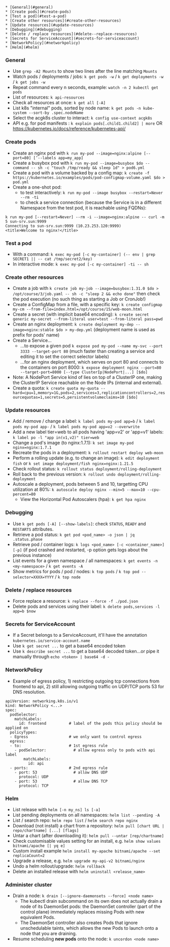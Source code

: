 <!-- TOC -->
    * [General](#general)
    * [Create pods](#create-pods)
    * [Test a pod](#test-a-pod)
    * [Create other resources](#create-other-resources)
    * [Update resources](#update-resources)
    * [Debugging](#debugging)
    * [Delete / replace resources](#delete--replace-resources)
    * [Secrets for ServiceAccount](#secrets-for-serviceaccount)
    * [NetworkPolicy](#networkpolicy)
    * [Helm](#helm)
<!-- TOC -->

### General
- Use `grep -A2 Mounts` to show two lines after the line matching `Mounts`
- Watch pods / deployments / jobs: `k get pods -w` / `k get deployments -w` / `k get jobs -w`
- Repeat command every n seconds, example: `watch -n 2 kubectl get pods`
- List of resources: `k api-resources`
- Check all resources at once: `k get all [-A]`
- List k8s "internal" pods, sorted by node name: `k get pods -n kube-system --sort-by .spec.nodeName`
- Select the acgk8s cluster to interact: `k config use-context acgk8s`
- API e.g. for pod manifests : `k explain pods[.child1.child2] | more` OR https://kubernetes.io/docs/reference/kubernetes-api/

### Create pods
- Create an nginx pod with `k run my-pod --image=nginx:alpine [--port=80] [’--labels app=my_app]`
- Create a busybox pod with `k run my-pod --image=busybox $do --command -- sh -c "touch /tmp/ready && sleep 1d" > pod6.yml`
- Create a pod with a volume backed by a config map: `k create -f https://kubernetes.io/examples/pods/pod-configmap-volume.yaml $do > pod.yml`
- Create a one-shot pod:
  - to test interactively: `k run my-pod --image busybox --restart=Never --rm -ti`
  - to check a service connection (because the Service is in a different Namespace from the test pod, it is reachable using FQDNs):
```
k run my-pod [--restart=Never] --rm -i --image=nginx:alpine -- curl -m 5 sun-srv.sun:9999
Connecting to sun-srv.sun:9999 (10.23.253.120:9999)
<title>Welcome to nginx!</title>
```

### Test a pod
- With a command: `k exec my-pod [-c my-container] (-- env | grep SECRET1 || -- cat /tmp/secret2/key)`
- In interactive mode: `k exec my-pod [-c my-container] -ti -- sh`

### Create other resources
- Create a job with `k create job my-job --image=busybox:1.31.0 $do > /opt/course/3/job.yaml -- sh -c "sleep 2 && echo done"` then check the pod execution (no such thing as starting a Job or CronJob!)
- Create a ConfigMap from a file, with a specific key: `k create configmap my-cm --from-file=index.html=/opt/course/15/web-moon.html`
- Create a secret (with implicit base64 encoding): `k create secret generic my-secret --from-literal user=test --from-literal pass=pwd`
- Create an nginx deployment: `k create deployment my-dep --image=nginx:stable $do > my-dep.yml` (deployment name is used as prefix for pods' name)
- Create a Service...
  - ...to expose a given pod `k expose pod my-pod --name my-svc --port 3333 --target-port 80` (much faster than creating a service and editing it to set the correct selector labels) 
  - ...for an nginx deployment, which serves on port 80 and connects to the containers on port 8000: `k expose deployment nginx --port=80 --target-port=8000 [--type ClusterIp|NodePort|...] [$do]`
- Note: A NodePort Service kind of lies on top of a ClusterIP one, making the ClusterIP Service reachable on the Node IPs (internal and external).
- Create a quota: `k create quota my-quota --hard=cpu=1,memory=1G,pods=2,services=3,replicationcontrollers=2,resourcequotas=1,secrets=5,persistentvolumeclaims=10 [$do]`

### Update resources
- Add / remove / change a label: `k label pods my-pod app=b` / `k label pods my-pod app-` / `k label pods my-pod app=v2 --overwrite`
- Add a new label tier=web to all pods having 'app=v2' or 'app=v1' labels: `k label po -l "app in(v1,v2)" tier=web`
- Change a pod's image (to nginx:1.7.1): `k set image my-pod nginx=nginx:1.7.1`
- Recreate the pods in a deployment: `k rollout restart deploy web-moon`
- Perform a rolling update (e.g. to change an image): `k edit deployment fish` or `k set image deployment/fish nginx=nginx:1.21.5`
- Check rollout status: `k rollout status deployment/rolling-deployment`
- Roll back to the previous version: `k rollout undo deployment/rolling-deployment`
- Autoscale a deployment, pods between 5 and 10, targetting CPU utilization at 80%: `k autoscale deploy nginx --min=5 --max=10 --cpu-percent=80`
  - View the Horizontal Pod Autoscalers (hpa): `k get hpa nginx` 

### Debugging
- Use `k get pods [-A] [--show-labels]`: check `STATUS`, `READY` and `RESTARTS` attributes.
- Retrieve a pod status: `k get pod <pod_name> -o json | jq .status.phase`
- Retrieve pod / container logs: `k logs <pod_name> [-c <container_name>] [-p]` (if pod crashed and restarted, -p option gets logs about the previous instance)
- List events for a given namespace / all namespaces: `k get events -n <my-namespace>` / `k get events -A` 
- Show metrics for pods / pod / nodes: `k top pods` / `k top pod --selector=XXXX=YYYY` / `k top node`

### Delete / replace resources
- Force replace a resource: `k replace --force -f ./pod.json`
- Delete pods and services using their label: `k delete pods,services -l app=b $now`

### Secrets for ServiceAccount
- If a Secret belongs to a ServiceAccount, it'll have the annotation `kubernetes.io/service-account.name`
- Use `k get secret ...` to get a base64 encoded token 
- Use `k describe secret ...` to get a base64 decoded token...or pipe it manually through `echo <token> | base64 -d -`

### NetworkPolicy
- Example of egress policy, 1) restricting outgoing tcp connections from frontend to api, 2) still allowing outgoing traffic on UDP/TCP ports 53 for DNS resolution.
```
apiVersion: networking.k8s.io/v1
kind: NetworkPolicy <...>
spec:
  podSelector:
    matchLabels:
      id: frontend          # label of the pods this policy should be applied on
  policyTypes:
  - Egress                  # we only want to control egress
  egress:
  - to:                     # 1st egress rule
    - podSelector:            # allow egress only to pods with api label
        matchLabels:
          id: api
  - ports:                  # 2nd egress rule
    - port: 53                # allow DNS UDP
      protocol: UDP
    - port: 53                # allow DNS TCP
      protocol: TCP
```

### Helm
- List release with `helm [-n my_ns] ls [-a]`
- List pending deployments on all namespaces: `helm list --pending -A`
- List / search repo: `helm repo list` / `helm search repo nginx`
- Download (not install) a chart from a repository: `helm pull [chart URL | repo/chartname] [...] [flags]`
- Untar a chart (after downloading it): `helm pull --untar [rep/chartname]`
- Check customisable values setting for an install, e.g. `helm show values bitnami/apache [| yq e]`
- Custom install example `helm install my-apache bitnami/apache --set replicaCount=2`
- Upgrade a release, e.g. `helm upgrade my-api-v2 bitnami/nginx`
- Undo a helm rollout/upgrade: `helm rollback`
- Delete an installed release with `helm uninstall <release_name>`

### Administer cluster
- Drain a node: `k drain [--ignore-daemonsets --force] <node name>`
  - The kubectl drain subcommand on its own does not actually drain a node of its DaemonSet pods: the DaemonSet controller (part of the control plane) immediately replaces missing Pods with new equivalent Pods.
  - The DaemonSet controller also creates Pods that ignore unschedulable taints, which allows the new Pods to launch onto a node that you are draining.
- Resume scheduling **new pods** onto the node: `k uncordon <node name>`

[//]: # (### References)
[//]: # (- https://kubernetes.io/docs/reference/k/cheatsheet/)
[//]: # (- https://github.com/dennyzhang/cheatsheet-kubernetes-A4)
[//]: # (- https://codefresh.io/blog/kubernetes-cheat-sheet/)
[//]: # (- https://intellipaat.com/blog/tutorial/devops-tutorial/kubernetes-cheat-sheet/)